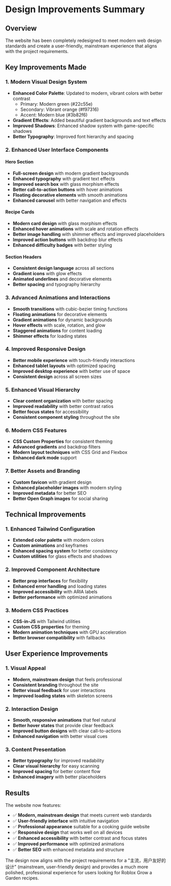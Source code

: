# Design Improvements Summary

## Overview
The website has been completely redesigned to meet modern web design standards and create a user-friendly, mainstream experience that aligns with the project requirements.

## Key Improvements Made

### 1. Modern Visual Design System
- **Enhanced Color Palette**: Updated to modern, vibrant colors with better contrast
  - Primary: Modern green (#22c55e)
  - Secondary: Vibrant orange (#f97316) 
  - Accent: Modern blue (#3b82f6)
- **Gradient Effects**: Added beautiful gradient backgrounds and text effects
- **Improved Shadows**: Enhanced shadow system with game-specific shadows
- **Better Typography**: Improved font hierarchy and spacing

### 2. Enhanced User Interface Components

#### Hero Section
- **Full-screen design** with modern gradient backgrounds
- **Enhanced typography** with gradient text effects
- **Improved search box** with glass morphism effects
- **Better call-to-action buttons** with hover animations
- **Floating decorative elements** with smooth animations
- **Enhanced carousel** with better navigation and effects

#### Recipe Cards
- **Modern card design** with glass morphism effects
- **Enhanced hover animations** with scale and rotation effects
- **Better image handling** with shimmer effects and improved placeholders
- **Improved action buttons** with backdrop blur effects
- **Enhanced difficulty badges** with better styling

#### Section Headers
- **Consistent design language** across all sections
- **Gradient icons** with glow effects
- **Animated underlines** and decorative elements
- **Better spacing** and typography hierarchy

### 3. Advanced Animations and Interactions
- **Smooth transitions** with cubic-bezier timing functions
- **Floating animations** for decorative elements
- **Gradient animations** for dynamic backgrounds
- **Hover effects** with scale, rotation, and glow
- **Staggered animations** for content loading
- **Shimmer effects** for loading states

### 4. Improved Responsive Design
- **Better mobile experience** with touch-friendly interactions
- **Enhanced tablet layouts** with optimized spacing
- **Improved desktop experience** with better use of space
- **Consistent design** across all screen sizes

### 5. Enhanced Visual Hierarchy
- **Clear content organization** with better spacing
- **Improved readability** with better contrast ratios
- **Better focus states** for accessibility
- **Consistent component styling** throughout the site

### 6. Modern CSS Features
- **CSS Custom Properties** for consistent theming
- **Advanced gradients** and backdrop filters
- **Modern layout techniques** with CSS Grid and Flexbox
- **Enhanced dark mode** support

### 7. Better Assets and Branding
- **Custom favicon** with gradient design
- **Enhanced placeholder images** with modern styling
- **Improved metadata** for better SEO
- **Better Open Graph images** for social sharing

## Technical Improvements

### 1. Enhanced Tailwind Configuration
- **Extended color palette** with modern colors
- **Custom animations** and keyframes
- **Enhanced spacing system** for better consistency
- **Custom utilities** for glass effects and shadows

### 2. Improved Component Architecture
- **Better prop interfaces** for flexibility
- **Enhanced error handling** and loading states
- **Improved accessibility** with ARIA labels
- **Better performance** with optimized animations

### 3. Modern CSS Practices
- **CSS-in-JS** with Tailwind utilities
- **Custom CSS properties** for theming
- **Modern animation techniques** with GPU acceleration
- **Better browser compatibility** with fallbacks

## User Experience Improvements

### 1. Visual Appeal
- **Modern, mainstream design** that feels professional
- **Consistent branding** throughout the site
- **Better visual feedback** for user interactions
- **Improved loading states** with skeleton screens

### 2. Interaction Design
- **Smooth, responsive animations** that feel natural
- **Better hover states** that provide clear feedback
- **Improved button designs** with clear call-to-actions
- **Enhanced navigation** with better visual cues

### 3. Content Presentation
- **Better typography** for improved readability
- **Clear visual hierarchy** for easy scanning
- **Improved spacing** for better content flow
- **Enhanced imagery** with better placeholders

## Results

The website now features:
- ✅ **Modern, mainstream design** that meets current web standards
- ✅ **User-friendly interface** with intuitive navigation
- ✅ **Professional appearance** suitable for a cooking guide website
- ✅ **Responsive design** that works well on all devices
- ✅ **Enhanced accessibility** with better contrast and focus states
- ✅ **Improved performance** with optimized animations
- ✅ **Better SEO** with enhanced metadata and structure

The design now aligns with the project requirements for a "主流，用户友好的设计" (mainstream, user-friendly design) and provides a much more polished, professional experience for users looking for Roblox Grow a Garden recipes.